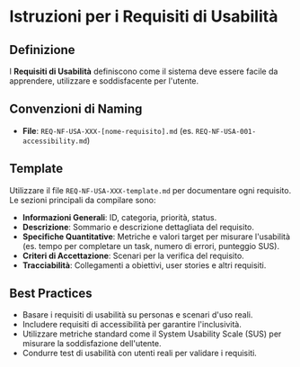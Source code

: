 # Istruzioni per i Requisiti di Usabilità

## Definizione

I **Requisiti di Usabilità** definiscono come il sistema deve essere facile da apprendere, utilizzare e soddisfacente per l'utente.

## Convenzioni di Naming

- **File**: `REQ-NF-USA-XXX-[nome-requisito].md` (es. `REQ-NF-USA-001-accessibility.md`)

## Template

Utilizzare il file `REQ-NF-USA-XXX-template.md` per documentare ogni requisito. Le sezioni principali da compilare sono:

- **Informazioni Generali**: ID, categoria, priorità, status.
- **Descrizione**: Sommario e descrizione dettagliata del requisito.
- **Specifiche Quantitative**: Metriche e valori target per misurare l'usabilità (es. tempo per completare un task, numero di errori, punteggio SUS).
- **Criteri di Accettazione**: Scenari per la verifica del requisito.
- **Tracciabilità**: Collegamenti a obiettivi, user stories e altri requisiti.

## Best Practices

- Basare i requisiti di usabilità su personas e scenari d'uso reali.
- Includere requisiti di accessibilità per garantire l'inclusività.
- Utilizzare metriche standard come il System Usability Scale (SUS) per misurare la soddisfazione dell'utente.
- Condurre test di usabilità con utenti reali per validare i requisiti.

